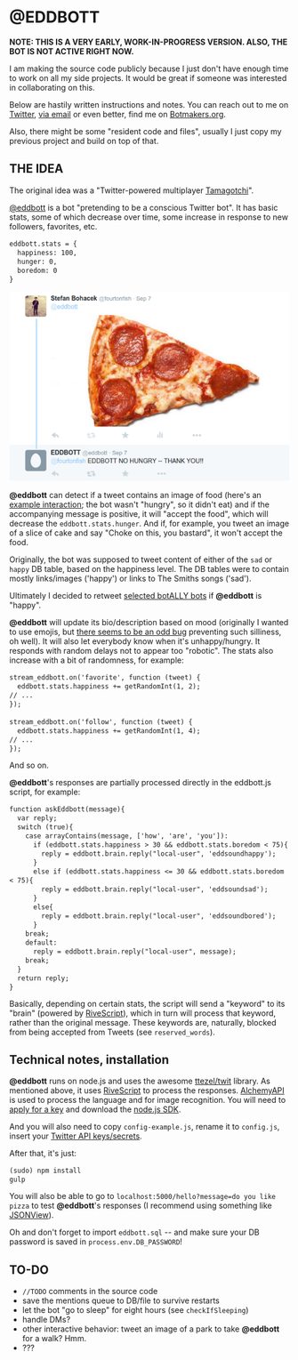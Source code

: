 # @EDDBOTT

**NOTE: THIS IS A VERY EARLY, WORK-IN-PROGRESS VERSION. ALSO, THE BOT IS NOT ACTIVE RIGHT NOW.**

I am making the source code publicly because I just don't have enough time to work on all my side projects. It would be great if someone was interested in collaborating on this.

Below are hastily written instructions and notes. You can reach out to me on [Twitter](https://twitter.com/fourtonfish), [via email](mailto:stefan@fourtonfish.com) or even better, find me on [Botmakers.org](https://botmakers.org/).

Also, there might be some "resident code and files", usually I just copy my previous project and build on top of that.

## THE IDEA

The original idea was a "Twitter-powered multiplayer [Tamagotchi](https://en.wikipedia.org/wiki/Tamagotchi)".

[@eddbott](https://twitter.com/eddbott) is a bot "pretending to be a conscious Twitter bot". It has basic stats, some of which decrease over time, some increase in response to new followers, favorites, etc.


```
eddbott.stats = {
  happiness: 100,
  hunger: 0,
  boredom: 0
}
```

![](/other/eddbott-no-hungry.png)

**@eddbott** can detect if a tweet contains an image of food (here's an [example interaction](https://twitter.com/eddbott/status/641075206208024577); the bot wasn't "hungry", so it didn't eat) and if the accompanying message is positive, it will "accept the food", which will decrease the ```eddbott.stats.hunger```. And if, for example, you tweet an image of a slice of cake and say "Choke on this, you bastard", it won't accept the food.

Originally, the bot was supposed to tweet content of either of the ```sad``` or ```happy``` DB table, based on the happiness level. The DB tables were to contain mostly links/images ('happy') or links to The Smiths songs ('sad').

Ultimately I decided to retweet [selected botALLY bots](https://twitter.com/fourtonfish/lists/eddbottandfriends) if **@eddbott** is "happy".

**@eddbott** will update its bio/description based on mood (originally I wanted to use emojis, but [there seems to be an odd bug](https://twittercommunity.com/t/unable-to-update-bio-description-with-emojis/50838) preventing such silliness, oh well). It will also let everybody know when it's unhappy/hungry. It responds with random delays not to appear too "robotic". The stats also increase with a bit of randomness, for example:

```
stream_eddbott.on('favorite', function (tweet) {
  eddbott.stats.happiness += getRandomInt(1, 2);
// ...
});

stream_eddbott.on('follow', function (tweet) {
  eddbott.stats.happiness += getRandomInt(1, 4);
// ...
});

```

And so on.

**@eddbott**'s responses are partially processed directly in the eddbott.js script, for example:

```
function askEddbott(message){
  var reply;
  switch (true){
    case arrayContains(message, ['how', 'are', 'you']):
      if (eddbott.stats.happiness > 30 && eddbott.stats.boredom < 75){
        reply = eddbott.brain.reply("local-user", 'eddsoundhappy');
      }
      else if (eddbott.stats.happiness <= 30 && eddbott.stats.boredom < 75){
        reply = eddbott.brain.reply("local-user", 'eddsoundsad');
      }
      else{
        reply = eddbott.brain.reply("local-user", 'eddsoundbored');
      }
    break;
    default:
      reply = eddbott.brain.reply("local-user", message);
    break;
  }
  return reply;
}
```

Basically, depending on certain stats, the script will send a "keyword" to its "brain" (powered by [RiveScript](http://www.rivescript.com/)), which in turn will process that keyword, rather than the original message. These keywords are, naturally, blocked from being accepted from Tweets (see `reserved_words`).

## Technical notes, installation

**@eddbott** runs on node.js and uses the awesome [ttezel/twit](https://github.com/ttezel/twit) library. As mentioned above, it uses [RiveScript](http://www.rivescript.com/) to process the responses. [AlchemyAPI](http://www.alchemyapi.com/) is used to process the language and for image recognition. You will need to [apply for a key](http://www.alchemyapi.com/api/register.html) and download the [node.js SDK](http://www.alchemyapi.com/developers/sdks). 

And you will also need to copy ```config-example.js```, rename it to ```config.js```, insert your [Twitter API keys/secrets](https://apps.twitter.com/).

After that, it's just:

```
(sudo) npm install
gulp
```

You will also be able to go to ```localhost:5000/hello?message=do you like pizza``` to test **@eddbott**'s responses (I recommend using something like [JSONView](https://chrome.google.com/webstore/detail/jsonview/chklaanhfefbnpoihckbnefhakgolnmc?utm_source=chrome-app-launcher-info-dialog)).

Oh and don't forget to import ```eddbott.sql``` -- and make sure your DB password is saved in ```process.env.DB_PASSWORD```!

## TO-DO

- ```//TODO``` comments in the source code
- save the mentions queue to DB/file to survive restarts
- let the bot "go to sleep" for eight hours (see ```checkIfSleeping```)
- handle DMs?
- other interactive behavior: tweet an image of a park to take **@eddbott** for a walk? Hmm.
- ???
